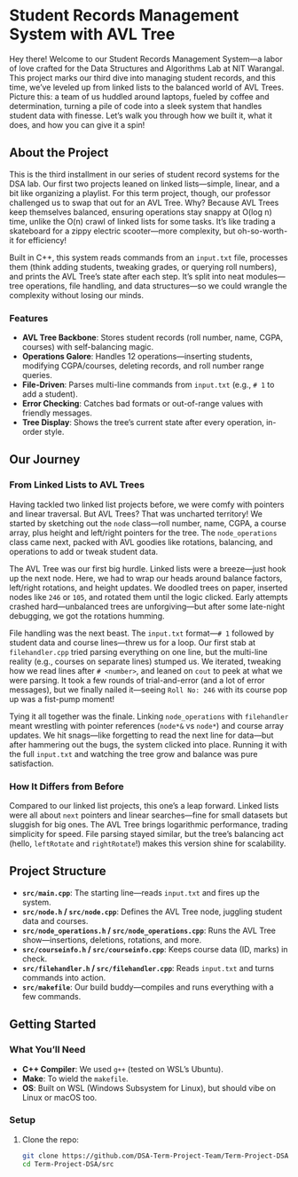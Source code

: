 # Student Records Management System with AVL Tree

Hey there! Welcome to our Student Records Management System—a labor of love crafted for the Data Structures and Algorithms Lab at NIT Warangal. This project marks our third dive into managing student records, and this time, we’ve leveled up from linked lists to the balanced world of AVL Trees. Picture this: a team of us huddled around laptops, fueled by coffee and determination, turning a pile of code into a sleek system that handles student data with finesse. Let’s walk you through how we built it, what it does, and how you can give it a spin!

## About the Project

This is the third installment in our series of student record systems for the DSA lab. Our first two projects leaned on linked lists—simple, linear, and a bit like organizing a playlist. For this term project, though, our professor challenged us to swap that out for an AVL Tree. Why? Because AVL Trees keep themselves balanced, ensuring operations stay snappy at O(log n) time, unlike the O(n) crawl of linked lists for some tasks. It’s like trading a skateboard for a zippy electric scooter—more complexity, but oh-so-worth-it for efficiency!

Built in C++, this system reads commands from an `input.txt` file, processes them (think adding students, tweaking grades, or querying roll numbers), and prints the AVL Tree’s state after each step. It’s split into neat modules—tree operations, file handling, and data structures—so we could wrangle the complexity without losing our minds.

### Features
- **AVL Tree Backbone**: Stores student records (roll number, name, CGPA, courses) with self-balancing magic.
- **Operations Galore**: Handles 12 operations—inserting students, modifying CGPA/courses, deleting records, and roll number range queries.
- **File-Driven**: Parses multi-line commands from `input.txt` (e.g., `# 1` to add a student).
- **Error Checking**: Catches bad formats or out-of-range values with friendly messages.
- **Tree Display**: Shows the tree’s current state after every operation, in-order style.

## Our Journey

### From Linked Lists to AVL Trees
Having tackled two linked list projects before, we were comfy with pointers and linear traversal. But AVL Trees? That was uncharted territory! We started by sketching out the `node` class—roll number, name, CGPA, a course array, plus height and left/right pointers for the tree. The `node_operations` class came next, packed with AVL goodies like rotations, balancing, and operations to add or tweak student data.

The AVL Tree was our first big hurdle. Linked lists were a breeze—just hook up the next node. Here, we had to wrap our heads around balance factors, left/right rotations, and height updates. We doodled trees on paper, inserted nodes like `246` or `105`, and rotated them until the logic clicked. Early attempts crashed hard—unbalanced trees are unforgiving—but after some late-night debugging, we got the rotations humming.

File handling was the next beast. The `input.txt` format—`# 1` followed by student data and course lines—threw us for a loop. Our first stab at `filehandler.cpp` tried parsing everything on one line, but the multi-line reality (e.g., courses on separate lines) stumped us. We iterated, tweaking how we read lines after `# <number>`, and leaned on `cout` to peek at what we were parsing. It took a few rounds of trial-and-error (and a lot of error messages), but we finally nailed it—seeing `Roll No: 246` with its course pop up was a fist-pump moment!

Tying it all together was the finale. Linking `node_operations` with `filehandler` meant wrestling with pointer references (`node*&` vs `node*`) and course array updates. We hit snags—like forgetting to read the next line for data—but after hammering out the bugs, the system clicked into place. Running it with the full `input.txt` and watching the tree grow and balance was pure satisfaction.

### How It Differs from Before
Compared to our linked list projects, this one’s a leap forward. Linked lists were all about `next` pointers and linear searches—fine for small datasets but sluggish for big ones. The AVL Tree brings logarithmic performance, trading simplicity for speed. File parsing stayed similar, but the tree’s balancing act (hello, `leftRotate` and `rightRotate`!) makes this version shine for scalability.

## Project Structure

- **`src/main.cpp`**: The starting line—reads `input.txt` and fires up the system.
- **`src/node.h` / `src/node.cpp`**: Defines the AVL Tree node, juggling student data and courses.
- **`src/node_operations.h` / `src/node_operations.cpp`**: Runs the AVL Tree show—insertions, deletions, rotations, and more.
- **`src/courseinfo.h` / `src/courseinfo.cpp`**: Keeps course data (ID, marks) in check.
- **`src/filehandler.h` / `src/filehandler.cpp`**: Reads `input.txt` and turns commands into action.
- **`src/makefile`**: Our build buddy—compiles and runs everything with a few commands.

## Getting Started

### What You’ll Need
- **C++ Compiler**: We used `g++` (tested on WSL’s Ubuntu).
- **Make**: To wield the `makefile`.
- **OS**: Built on WSL (Windows Subsystem for Linux), but should vibe on Linux or macOS too.

### Setup
1. Clone the repo:
   ```bash
   git clone https://github.com/DSA-Term-Project-Team/Term-Project-DSA.git
   cd Term-Project-DSA/src

